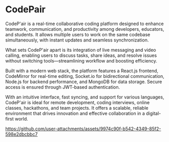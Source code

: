 # CodePair

CodeP'air is a real-time collaborative coding platform designed to enhance teamwork, communication, and productivity among developers, educators, and students. It allows multiple users to work on the same codebase simultaneously, with instant updates and seamless synchronization.

What sets CodeP'air apart is its integration of live messaging and video calling, enabling users to discuss tasks, share ideas, and resolve issues without switching tools—streamlining workflow and boosting efficiency.

Built with a modern web stack, the platform features a React.js frontend, CodeMirror for real-time editing, Socket.io for bidirectional communication, Node.js for backend performance, and MongoDB for data storage. Secure access is ensured through JWT-based authentication.

With an intuitive interface, fast syncing, and support for various languages, CodeP'air is ideal for remote development, coding interviews, online classes, hackathons, and team projects. It offers a scalable, reliable environment that drives innovation and effective collaboration in a digital-first world.


https://github.com/user-attachments/assets/9974c90f-b542-4349-85f2-598e2dbcbbc7
